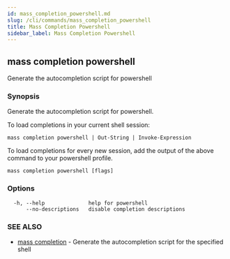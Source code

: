 ```yaml
---
id: mass_completion_powershell.md
slug: /cli/commands/mass_completion_powershell
title: Mass Completion Powershell
sidebar_label: Mass Completion Powershell
---
```

## mass completion powershell

Generate the autocompletion script for powershell

### Synopsis

Generate the autocompletion script for powershell.

To load completions in your current shell session:

	mass completion powershell | Out-String | Invoke-Expression

To load completions for every new session, add the output of the above command
to your powershell profile.


```
mass completion powershell [flags]
```

### Options

```
  -h, --help              help for powershell
      --no-descriptions   disable completion descriptions
```

### SEE ALSO

* [mass completion](/cli/commands/mass_completion)	 - Generate the autocompletion script for the specified shell

